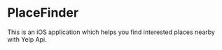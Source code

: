 # PlaceFinder
This is an iOS application which helps you find interested places nearby with Yelp Api.
